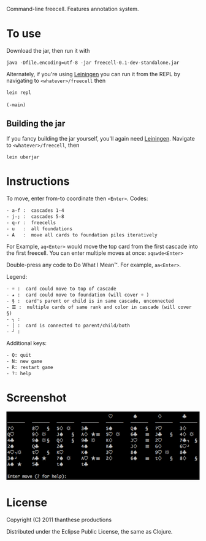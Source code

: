 Command-line freecell.  Features annotation system.

# To use

Download the jar, then run it with

    java -Dfile.encoding=utf-8 -jar freecell-0.1-dev-standalone.jar

Alternately, if you're using [Leiningen][l] you can run it from the REPL by
navigating to `<whatever>/freecell` then

    lein repl

    (-main)

## Building the jar

If you fancy building the jar yourself, you'll again need
[Leiningen][l].  Navigate to
`<whatever>/freecell`, then

[l]: https://github.com/technomancy/leiningen

    lein uberjar

# Instructions

To move, enter from-to coordinate then `<Enter>`. Codes:

    - a-f :  cascades 1-4
    - j-; :  cascades 5-8
    - q-r :  freecells
    - u   :  all foundations
    - A   :  move all cards to foundation piles iteratively

For Example, `aq<Enter>` would move the top card from the first cascade into
the first freecell.  You can enter multiple moves at once: `aqswde<Enter>`

Double-press any code to Do What I Mean™.  For example, `aa<Enter>`.

Legend:

    - ☼ :  card could move to top of cascade
    - ★ :  card could move to foundation (will cover ☼ )
    - § :  card's parent or child is in same cascade, unconnected
    - ☰ :  multiple cards of same rank and color in cascade (will cover §)
    - ┐ :
    - │ :  card is connected to parent/child/both
    - ┘ :

Additional keys:

    - Q: quit
    - N: new game
    - R: restart game
    - ?: help

# Screenshot

![Screenshot](screenshot.png "Screenshot")

# License

Copyright (C) 2011 thanthese productions

Distributed under the Eclipse Public License, the same as Clojure.
